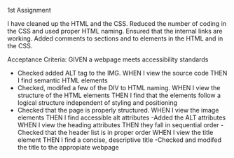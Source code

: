 1st Assignment

I have cleaned up the HTML and the CSS.
Reduced the number of coding in the CSS and used proper HTML naming.
Ensured that the internal links are working.
Added comments to sections and to elements in the HTML and in the CSS.

Acceptance Criteria:
GIVEN a webpage meets accessibility standards 
- Checked added ALT tag to the IMG.
WHEN I view the source code
THEN I find semantic HTML elements  
- Checked, modifed a few of the DIV to HTML naming.
WHEN I view the structure of the HTML elements
THEN I find that the elements follow a logical structure independent of styling and positioning
- Checked that the page is properly structured.
WHEN I view the image elements
THEN I find accessible alt attributes
-Added the ALT attributes
WHEN I view the heading attributes
THEN they fall in sequential order
-Checked that the header list is in proper order
WHEN I view the title element
THEN I find a concise, descriptive title
-Checked and modifed the title to the appropiate webpage

